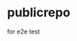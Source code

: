 # publicrepo
for e2e test



























































































































































































































































































































































































































































































































































































































































































































































































































































































































































































































































































































































































































































































































































































